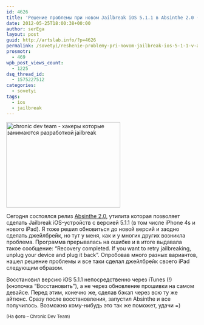 ```yaml
---
id: 4626
title: 'Решение проблемы при новом Jailbreak iOS 5.1.1 в Absinthe 2.0 (Recovery completed&#8230;)'
date: 2012-05-25T18:00:38+00:00
author: serEga
layout: post
guid: http://artslab.info/?p=4626
permalink: /sovetyi/reshenie-problemy-pri-novom-jailbreak-ios-5-1-1-v-absinthe-2-0-recovery-completed/
prosmotr:
  - 469
wpb_post_views_count:
  - 1225
dsq_thread_id:
  - 1575227512
categories:
  - sovetyi
tags:
  - ios
  - jailbreak
---
```

[<img src="{{site.img_cdn}}/chronic_dev_team_jailbreak-300x225.jpg" alt="chronic dev team - хакеры которые занимаются разработкой jailbreak" title="chronic_dev_team_jailbreak" width="300" height="225" class="aligncenter size-medium wp-image-4627" srcset="{{site.img_cdn}}/chronic_dev_team_jailbreak-300x225.jpg 300w, {{site.img_cdn}}/chronic_dev_team_jailbreak.jpg 640w" sizes="(max-width: 300px) 100vw, 300px" />]({{site.img_cdn}}/chronic_dev_team_jailbreak.jpg)

Сегодня состоялся релиз [Absinthe 2.0](http://greenpois0n.com), утилита которая позволяет сделать Jailbreak iOS-устройств с версией 5.1.1 (в том числе iPhone 4s и нового iPad). Я тоже решил обновиться до новой версий и заодно сделать джейлбрейк, но тут у меня, как и у многих других возникла проблема. Программа прерывалась на ошибке и в итоге выдавала такое сообщение: &#8220;Recovery completed. If you want to retry jailbreaking, unplug your device and plug it back&#8221;. Опробовав много разных вариантов, нашел решение проблемы и все таки сделал джейлбрейк своего iPad следующим образом.

Восстановил версию iOS 5.1.1 непосредственно через iTunes (!) (кнопочка &#8220;Восстановить&#8221;), а не через обновление прошивки на самом девайсе. Перед этим, конечно же, сделав бэкап через всю ту же айтюнс. Сразу после восстановления, запустил Absinthe и все получилось. Возможно кому-нибудь это так же поможет, удачи =)

<small>(На фото &#8211; Chronic Dev Team)</small>